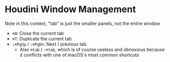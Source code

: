 # Houdini Window Management

Note in this context, "tab" is just the smaller panels, not the entire window

- `⌘W`: Close the current tab
- `⌘T`: Duplicate the current tab
- `⇧⌘PgUp` / `⇧⌘PgDn`: Next / previous tab
    - Also `⌘tab` / `⇧⌘tab`, which is of course useless and obnoxious because it conflicts with one of macOS's most common shortcuts
